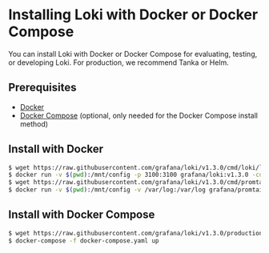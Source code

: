 # Installing Loki with Docker or Docker Compose

You can install Loki with Docker or Docker Compose for evaluating, testing, or developing Loki.
For production, we recommend Tanka or Helm.

## Prerequisites

- [Docker](https://docs.docker.com/install)
- [Docker Compose](https://docs.docker.com/compose/install) (optional, only needed for the Docker Compose install method)

## Install with Docker

```bash
$ wget https://raw.githubusercontent.com/grafana/loki/v1.3.0/cmd/loki/loki-local-config.yaml -o loki-config.yaml
$ docker run -v $(pwd):/mnt/config -p 3100:3100 grafana/loki:v1.3.0 -config.file=/mnt/config/loki-config.yaml
$ wget https://raw.githubusercontent.com/grafana/loki/v1.3.0/cmd/promtail/promtail-docker-config.yaml -o promtail-config.yaml
$ docker run -v $(pwd):/mnt/config -v /var/log:/var/log grafana/promtail:latest -config.file=/mnt/config/promtail-config.yaml
```

## Install with Docker Compose

```bash
$ wget https://raw.githubusercontent.com/grafana/loki/v1.3.0/production/docker-compose.yaml -o docker-compose.yaml
$ docker-compose -f docker-compose.yaml up
```
